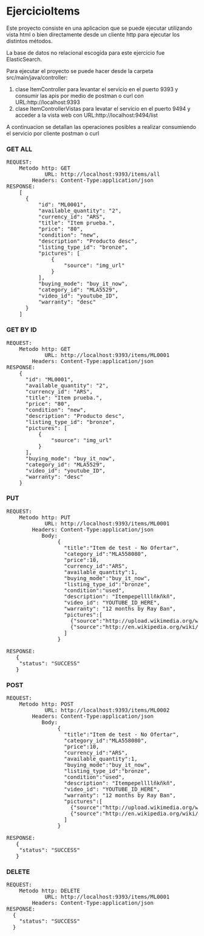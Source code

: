 # EjercicioItems
Este proyecto consiste en una aplicacion que se puede ejecutar utilizando vista html o bien directamente desde un cliente http para ejecutar los distintos métodos.

La base de datos no relacional escogida para este ejercicio fue ElasticSearch.

Para ejecutar el proyecto se puede hacer desde la carpeta src/main/java/controller:
  1. clase ItemController para levantar el servicio en el puerto 9393 y consumir las apis por medio de postman o curl con URL:http://localhost:9393
  2. clase ItemControllerVistas para levatar el servicio en el puerto 9494 y acceder a la vista web con URL:http://localhost:9494/list

A continuacion se detallan las operaciones posibles a realizar consumiendo el servicio por cliente postman o curl

### GET ALL
<pre>
REQUEST:
    Metodo http: GET
            URL: http://localhost:9393/items/all
        Headers: Content-Type:application/json
RESPONSE:
    [
      {
          "id": "ML0001",
          "available_quantity": "2",
          "currency_id": "ARS",
          "title": "Item prueba.",
          "price": "80",
          "condition": "new",
          "description": "Producto desc",
          "listing_type_id": "bronze",
          "pictures": [
              {
                  "source": "img_url"
              }
          ],
          "buying_mode": "buy_it_now",
          "category_id": "MLA5529",
          "video_id": "youtube_ID",
          "warranty": "desc"
      }
    ]
</pre>

### GET BY ID
<pre>
REQUEST:
    Metodo http: GET
            URL: http://localhost:9393/items/ML0001
        Headers: Content-Type:application/json
RESPONSE:
    {
      "id": "ML0001",
      "available_quantity": "2",
      "currency_id": "ARS",
      "title": "Item prueba.",
      "price": "80",
      "condition": "new",
      "description": "Producto desc",
      "listing_type_id": "bronze",
      "pictures": [
          {
              "source": "img_url"
          }
      ],
      "buying_mode": "buy_it_now",
      "category_id": "MLA5529",
      "video_id": "youtube_ID",
      "warranty": "desc"
    }
</pre>

### PUT
<pre>
REQUEST:
    Metodo http: PUT
            URL: http://localhost:9393/items/ML0001
        Headers: Content-Type:application/json
           Body:
                {
                  "title":"Item de test - No Ofertar",
                  "category_id":"MLA558080",
                  "price":10,
                  "currency_id":"ARS",
                  "available_quantity":1,
                  "buying_mode":"buy_it_now",
                  "listing_type_id":"bronze",
                  "condition":"used",
                  "description": "Itempepellllñkñkñ",
                  "video_id": "YOUTUBE_ID_HERE",
                  "warranty": "12 months by Ray Ban",
                  "pictures":[
                    {"source":"http://upload.wikimedia.org/wikipedia/commons/f/fd/Ray_Ban_Original_Wayfarer.jpg"},
                    {"source":"http://en.wikipedia.org/wiki/File:Teashades.gif"}
                  ]
                }
                
RESPONSE:
   {
    "status": "SUCCESS"
   }
</pre>

### POST
<pre>
REQUEST:
    Metodo http: POST
            URL: http://localhost:9393/items/ML0002
        Headers: Content-Type:application/json
           Body:
                {
                  "title":"Item de test - No Ofertar",
                  "category_id":"MLA558080",
                  "price":10,
                  "currency_id":"ARS",
                  "available_quantity":1,
                  "buying_mode":"buy_it_now",
                  "listing_type_id":"bronze",
                  "condition":"used",
                  "description": "Itempepellllñkñkñ",
                  "video_id": "YOUTUBE_ID_HERE",
                  "warranty": "12 months by Ray Ban",
                  "pictures":[
                    {"source":"http://upload.wikimedia.org/wikipedia/commons/f/fd/Ray_Ban_Original_Wayfarer.jpg"},
                    {"source":"http://en.wikipedia.org/wiki/File:Teashades.gif"}
                  ]
                }
                
RESPONSE:
   {
    "status": "SUCCESS"
   }
</pre>

### DELETE
<pre>
REQUEST:
    Metodo http: DELETE
            URL: http://localhost:9393/items/ML0001
        Headers: Content-Type:application/json
RESPONSE:
  {
    "status": "SUCCESS"
  }
</pre>

